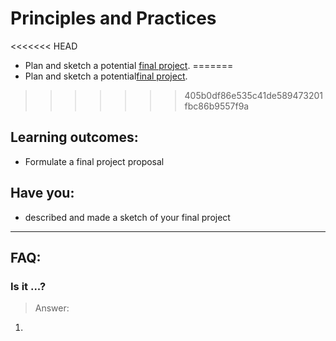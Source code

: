 # Principles and Practices

<<<<<<< HEAD
* Plan and sketch a potential [final project](http://fabacademy.org/archives/2015/students/).
=======
* Plan and sketch a potential[final project](http://fabacademy.org/archives/2015/students/).
>>>>>>> 405b0df86e535c41de589473201fbc86b9557f9a


## Learning outcomes:  

* Formulate a final project proposal


## Have you:

* described and made a sketch of your final project


---

## FAQ:

### Is it ...?
> Answer:
1. 
